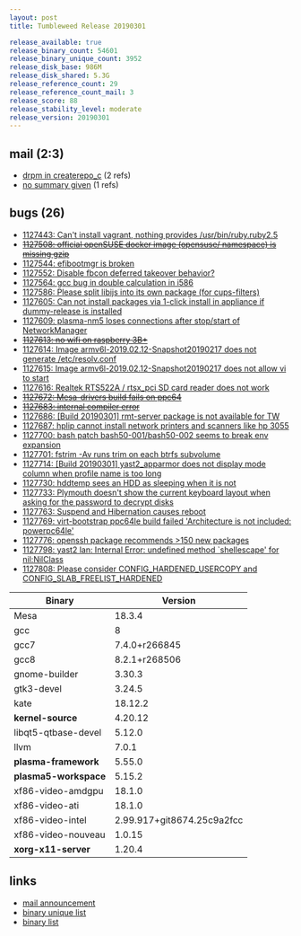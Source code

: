 ```yaml
---
layout: post
title: Tumbleweed Release 20190301

release_available: true
release_binary_count: 54601
release_binary_unique_count: 3952
release_disk_base: 986M
release_disk_shared: 5.3G
release_reference_count: 29
release_reference_count_mail: 3
release_score: 88
release_stability_level: moderate
release_version: 20190301
---
```


## mail (2:3)

- [drpm in createrepo_c](https://lists.opensuse.org/opensuse-factory/2019-03/msg00014.html) (2 refs)
- [no summary given](https://lists.opensuse.org/opensuse-factory/2019-03/msg00013.html) (1 refs)

## bugs (26)

<!--more-->

- [1127443: Can't install vagrant, nothing provides /usr/bin/ruby.ruby2.5](https://bugzilla.opensuse.org/show_bug.cgi?id=1127443)
- ~~[1127508: official openSUSE docker image (opensuse/ namespace) is missing gzip](https://bugzilla.opensuse.org/show_bug.cgi?id=1127508)~~
- [1127544: efibootmgr is broken](https://bugzilla.opensuse.org/show_bug.cgi?id=1127544)
- [1127552: Disable fbcon deferred takeover behavior?](https://bugzilla.opensuse.org/show_bug.cgi?id=1127552)
- [1127564: gcc bug in double calculation in i586](https://bugzilla.opensuse.org/show_bug.cgi?id=1127564)
- [1127586: Please split libijs into its own package (for cups-filters)](https://bugzilla.opensuse.org/show_bug.cgi?id=1127586)
- [1127605: Can not install packages via 1-click install in appliance if dummy-release is installed](https://bugzilla.opensuse.org/show_bug.cgi?id=1127605)
- [1127609: plasma-nm5 loses connections after stop/start of NetworkManager](https://bugzilla.opensuse.org/show_bug.cgi?id=1127609)
- ~~[1127613: no wifi on raspberry 3B+](https://bugzilla.opensuse.org/show_bug.cgi?id=1127613)~~
- [1127614: Image armv6l-2019.02.12-Snapshot20190217 does not generate /etc/resolv.conf](https://bugzilla.opensuse.org/show_bug.cgi?id=1127614)
- [1127615: Image armv6l-2019.02.12-Snapshot20190217 does not allow vi to start](https://bugzilla.opensuse.org/show_bug.cgi?id=1127615)
- [1127616: Realtek RTS522A / rtsx_pci SD card reader does not work](https://bugzilla.opensuse.org/show_bug.cgi?id=1127616)
- ~~[1127672: Mesa-drivers build fails on ppc64](https://bugzilla.opensuse.org/show_bug.cgi?id=1127672)~~
- ~~[1127683: internal compiler error](https://bugzilla.opensuse.org/show_bug.cgi?id=1127683)~~
- [1127686: \[Build 20190301\] rmt-server package is not available for TW](https://bugzilla.opensuse.org/show_bug.cgi?id=1127686)
- [1127687: hplip cannot install network printers and scanners like hp 3055](https://bugzilla.opensuse.org/show_bug.cgi?id=1127687)
- [1127700: bash patch bash50-001/bash50-002 seems to break env expansion](https://bugzilla.opensuse.org/show_bug.cgi?id=1127700)
- [1127701: fstrim -Av runs trim on each btrfs subvolume](https://bugzilla.opensuse.org/show_bug.cgi?id=1127701)
- [1127714: \[Build 20190301\] yast2_apparmor does not display mode column when profile name is too long](https://bugzilla.opensuse.org/show_bug.cgi?id=1127714)
- [1127730: hddtemp sees an HDD as sleeping when it is not](https://bugzilla.opensuse.org/show_bug.cgi?id=1127730)
- [1127733: Plymouth doesn't show the current keyboard layout when asking for the password to decrypt disks](https://bugzilla.opensuse.org/show_bug.cgi?id=1127733)
- [1127763: Suspend and Hibernation causes reboot](https://bugzilla.opensuse.org/show_bug.cgi?id=1127763)
- [1127769: virt-bootstrap ppc64le build failed 'Architecture is not included: powerpc64le'](https://bugzilla.opensuse.org/show_bug.cgi?id=1127769)
- [1127776: openssh package recommends >150 new packages](https://bugzilla.opensuse.org/show_bug.cgi?id=1127776)
- [1127798: yast2 lan: Internal Error: undefined method `shellescape' for nil:NilClass](https://bugzilla.opensuse.org/show_bug.cgi?id=1127798)
- [1127808: Please consider CONFIG_HARDENED_USERCOPY and CONFIG_SLAB_FREELIST_HARDENED](https://bugzilla.opensuse.org/show_bug.cgi?id=1127808)

Binary | Version
--- | ---
Mesa | 18.3.4
gcc | 8
gcc7 | 7.4.0+r266845
gcc8 | 8.2.1+r268506
gnome-builder | 3.30.3
gtk3-devel | 3.24.5
kate | 18.12.2
**kernel-source** | 4.20.12
libqt5-qtbase-devel | 5.12.0
llvm | 7.0.1
**plasma-framework** | 5.55.0
**plasma5-workspace** | 5.15.2
xf86-video-amdgpu | 18.1.0
xf86-video-ati | 18.1.0
xf86-video-intel | 2.99.917+git8674.25c9a2fcc
xf86-video-nouveau | 1.0.15
**xorg-x11-server** | 1.20.4

## links

- [mail announcement](https://lists.opensuse.org/opensuse-factory/2019-03/msg00009.html)
- [binary unique list](http://download.tumbleweed.boombatower.com/20190301/rpm.unique.list)
- [binary list](http://download.tumbleweed.boombatower.com/20190301/rpm.list)

